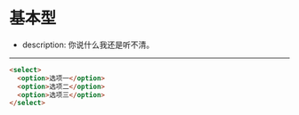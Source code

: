 # 基本型

- description: 你说什么我还是听不清。

---

````html
<select>
  <option>选项一</option>
  <option>选项二</option>
  <option>选项三</option>
</select>
````

